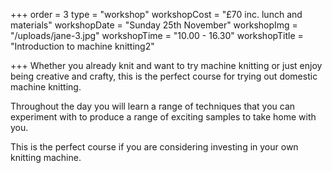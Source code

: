 +++
order = 3
type = "workshop"
workshopCost = "£70 inc. lunch and materials"
workshopDate = "Sunday 25th November"
workshopImg = "/uploads/jane-3.jpg"
workshopTime = "10.00 - 16.30"
workshopTitle = "Introduction to machine knitting2"

+++
Whether you already knit and want to try machine knitting or just enjoy being creative and crafty, this is the perfect course for trying out domestic machine knitting.

Throughout the day you will learn a range of techniques that you can experiment with to produce a range of exciting samples to take home with you.

This is the perfect course if you are considering investing in your own knitting machine.